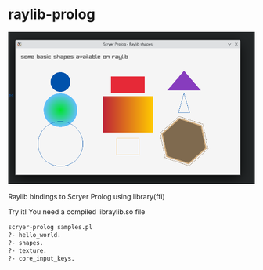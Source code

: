# raylib-prolog

![shapes](shapes.png)

Raylib bindings to Scryer Prolog using library(ffi)

Try it! You need a compiled libraylib.so file

```
scryer-prolog samples.pl
?- hello_world.
?- shapes.
?- texture.
?- core_input_keys.
```